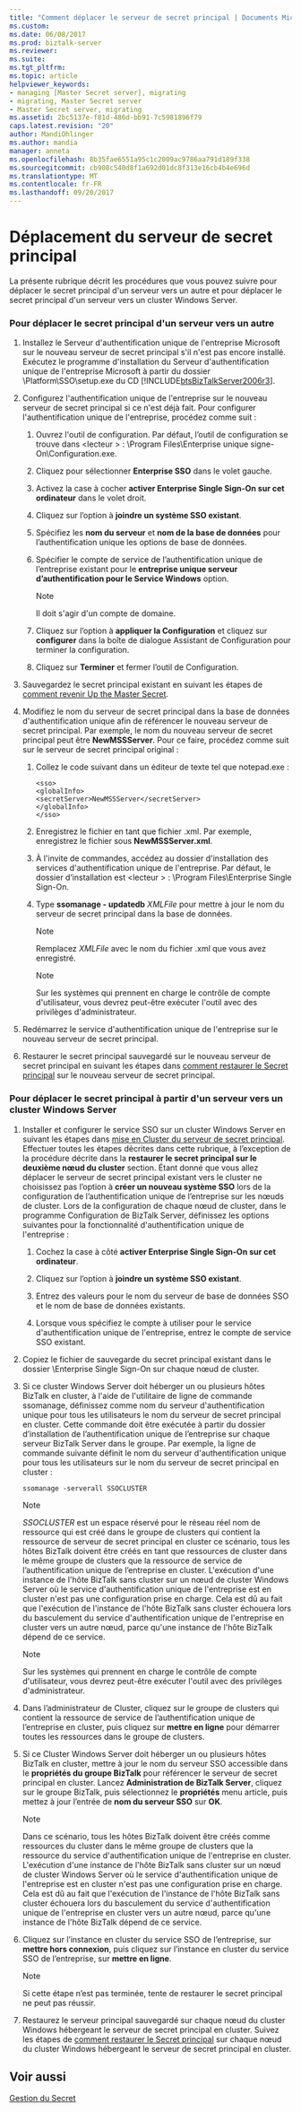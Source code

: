 ```yaml
---
title: "Comment déplacer le serveur de secret principal | Documents Microsoft"
ms.custom: 
ms.date: 06/08/2017
ms.prod: biztalk-server
ms.reviewer: 
ms.suite: 
ms.tgt_pltfrm: 
ms.topic: article
helpviewer_keywords:
- managing [Master Secret server], migrating
- migrating, Master Secret server
- Master Secret server, migrating
ms.assetid: 2bc5137e-f81d-486d-bb91-7c5981896f79
caps.latest.revision: "20"
author: MandiOhlinger
ms.author: mandia
manager: anneta
ms.openlocfilehash: 8b35fae6551a95c1c2009ac9786aa791d189f338
ms.sourcegitcommit: cb908c540d8f1a692d01dc8f313e16cb4b4e696d
ms.translationtype: MT
ms.contentlocale: fr-FR
ms.lasthandoff: 09/20/2017
---
```

# <a name="how-to-move-the-master-secret-server"></a>Déplacement du serveur de secret principal
La présente rubrique décrit les procédures que vous pouvez suivre pour déplacer le secret principal d'un serveur vers un autre et pour déplacer le secret principal d'un serveur vers un cluster Windows Server.  
  
### <a name="to-move-the-master-secret-from-one-server-to-another-server"></a>Pour déplacer le secret principal d'un serveur vers un autre  
  
1.  Installez le Serveur d'authentification unique de l'entreprise Microsoft sur le nouveau serveur de secret principal s'il n'est pas encore installé. Exécutez le programme d'installation du Serveur d'authentification unique de l'entreprise Microsoft à partir du dossier \Platform\SSO\setup.exe du CD [!INCLUDE[btsBizTalkServer2006r3](../includes/btsbiztalkserver2006r3-md.md)].  
  
2.  Configurez l'authentification unique de l'entreprise sur le nouveau serveur de secret principal si ce n'est déjà fait. Pour configurer l'authentification unique de l'entreprise, procédez comme suit :  
  
    1.  Ouvrez l'outil de configuration. Par défaut, l’outil de configuration se trouve dans \<lecteur > : \Program Files\Enterprise unique signe-On\Configuration.exe.  
  
    2.  Cliquez pour sélectionner **Enterprise SSO** dans le volet gauche.  
  
    3.  Activez la case à cocher **activer Enterprise Single Sign-On sur cet ordinateur** dans le volet droit.  
  
    4.  Cliquez sur l’option à **joindre un système SSO existant**.  
  
    5.  Spécifiez les **nom du serveur** et **nom de la base de données** pour l’authentification unique les options de base de données.  
  
    6.  Spécifier le compte de service de l’authentification unique de l’entreprise existant pour le **entreprise unique serveur d’authentification pour le Service Windows** option.  
  
        > [!NOTE]
        >  Il doit s'agir d'un compte de domaine.  
  
    7.  Cliquez sur l’option à **appliquer la Configuration** et cliquez sur **configurer** dans la boîte de dialogue Assistant de Configuration pour terminer la configuration.  
  
    8.  Cliquez sur **Terminer** et fermer l’outil de Configuration.  
  
3.  Sauvegardez le secret principal existant en suivant les étapes de [comment revenir Up the Master Secret](../core/how-to-back-up-the-master-secret.md).  
  
4.  Modifiez le nom du serveur de secret principal dans la base de données d'authentification unique afin de référencer le nouveau serveur de secret principal. Par exemple, le nom du nouveau serveur de secret principal peut être **NewMSSServer**. Pour ce faire, procédez comme suit sur le serveur de secret principal original :  
  
    1.  Collez le code suivant dans un éditeur de texte tel que notepad.exe :  
  
        ```  
        <sso>  
        <globalInfo>  
        <secretServer>NewMSSServer</secretServer>  
        </globalInfo>  
        </sso>  
        ```  
  
    2.  Enregistrez le fichier en tant que fichier .xml. Par exemple, enregistrez le fichier sous **NewMSSServer.xml**.  
  
    3.  À l'invite de commandes, accédez au dossier d'installation des services d'authentification unique de l'entreprise. Par défaut, le dossier d’installation est \<lecteur > : \Program Files\Enterprise Single Sign-On.  
  
    4.  Type **ssomanage - updatedb** *XMLFile* pour mettre à jour le nom du serveur de secret principal dans la base de données.  
  
        > [!NOTE]
        >  Remplacez *XMLFile* avec le nom du fichier .xml que vous avez enregistré.  
  
        > [!NOTE]
        >  Sur les systèmes qui prennent en charge le contrôle de compte d'utilisateur, vous devrez peut-être exécuter l'outil avec des privilèges d'administrateur.  
  
5.  Redémarrez le service d'authentification unique de l'entreprise sur le nouveau serveur de secret principal.  
  
6.  Restaurer le secret principal sauvegardé sur le nouveau serveur de secret principal en suivant les étapes dans [comment restaurer le Secret principal](../core/how-to-restore-the-master-secret.md) sur le nouveau serveur de secret principal.  
  
### <a name="to-move-the-master-secret-from-one-server-to-a-windows-server-cluster"></a>Pour déplacer le secret principal à partir d'un serveur vers un cluster Windows Server  
  
1.  Installer et configurer le service SSO sur un cluster Windows Server en suivant les étapes dans [mise en Cluster du serveur de secret principal](../core/how-to-cluster-the-master-secret-server1.md). Effectuer toutes les étapes décrites dans cette rubrique, à l’exception de la procédure décrite dans la **restaurer le secret principal sur le deuxième nœud du cluster** section. Étant donné que vous allez déplacer le serveur de secret principal existant vers le cluster ne choisissez pas l’option à **créer un nouveau système SSO** lors de la configuration de l’authentification unique de l’entreprise sur les nœuds de cluster. Lors de la configuration de chaque nœud de cluster, dans le programme Configuration de BizTalk Server, définissez les options suivantes pour la fonctionnalité d'authentification unique de l'entreprise :  
  
    1.  Cochez la case à côté **activer Enterprise Single Sign-On sur cet ordinateur**.  
  
    2.  Cliquez sur l’option à **joindre un système SSO existant**.  
  
    3.  Entrez des valeurs pour le nom du serveur de base de données SSO et le nom de base de données existants.  
  
    4.  Lorsque vous spécifiez le compte à utiliser pour le service d'authentification unique de l'entreprise, entrez le compte de service SSO existant.  
  
2.  Copiez le fichier de sauvegarde du secret principal existant dans le dossier \Enterprise Single Sign-On sur chaque nœud de cluster.  
  
3.  Si ce cluster Windows Server doit héberger un ou plusieurs hôtes BizTalk en cluster, à l'aide de l'utilitaire de ligne de commande ssomanage, définissez comme nom du serveur d'authentification unique pour tous les utilisateurs le nom du serveur de secret principal en cluster. Cette commande doit être exécutée à partir du dossier d’installation de l’authentification unique de l’entreprise sur chaque serveur BizTalk Server dans le groupe. Par exemple, la ligne de commande suivante définit le nom du serveur d'authentification unique pour tous les utilisateurs sur le nom du serveur de secret principal en cluster :  
  
    ```  
    ssomanage -serverall SSOCLUSTER  
    ```  
  
    > [!NOTE]
    >  *SSOCLUSTER* est un espace réservé pour le réseau réel nom de ressource qui est créé dans le groupe de clusters qui contient la ressource de serveur de secret principal en cluster ce scénario, tous les hôtes BizTalk doivent être créés en tant que ressources de cluster dans le même groupe de clusters que la ressource de service de l’authentification unique de l’entreprise en cluster. L'exécution d'une instance de l'hôte BizTalk sans cluster sur un nœud de cluster Windows Server où le service d'authentification unique de l'entreprise est en cluster n'est pas une configuration prise en charge. Cela est dû au fait que l'exécution de l'instance de l'hôte BizTalk sans cluster échouera lors du basculement du service d'authentification unique de l'entreprise en cluster vers un autre nœud, parce qu'une instance de l'hôte BizTalk dépend de ce service.  
  
    > [!NOTE]
    >  Sur les systèmes qui prennent en charge le contrôle de compte d'utilisateur, vous devrez peut-être exécuter l'outil avec des privilèges d'administrateur.  
  
4.  Dans l’administrateur de Cluster, cliquez sur le groupe de clusters qui contient la ressource de service de l’authentification unique de l’entreprise en cluster, puis cliquez sur **mettre en ligne** pour démarrer toutes les ressources dans le groupe de clusters.  
  
5.  Si ce Cluster Windows Server doit héberger un ou plusieurs hôtes BizTalk en cluster, mettre à jour le nom du serveur SSO accessible dans le **propriétés du groupe BizTalk** pour référencer le serveur de secret principal en cluster. Lancez **Administration de BizTalk Server**, cliquez sur le groupe BizTalk, puis sélectionnez le **propriétés** menu article, puis mettez à jour l’entrée de **nom du serveur SSO** sur  **OK**.  
  
    > [!NOTE]
    >  Dans ce scénario, tous les hôtes BizTalk doivent être créés comme ressources du cluster dans le même groupe de clusters que la ressource du service d'authentification unique de l'entreprise en cluster. L'exécution d'une instance de l'hôte BizTalk sans cluster sur un nœud de cluster Windows Server où le service d'authentification unique de l'entreprise est en cluster n'est pas une configuration prise en charge. Cela est dû au fait que l'exécution de l'instance de l'hôte BizTalk sans cluster échouera lors du basculement du service d'authentification unique de l'entreprise en cluster vers un autre nœud, parce qu'une instance de l'hôte BizTalk dépend de ce service.  
  
6.  Cliquez sur l’instance en cluster du service SSO de l’entreprise, sur **mettre hors connexion**, puis cliquez sur l’instance en cluster du service SSO de l’entreprise, sur **mettre en ligne**.  
  
    > [!NOTE]
    >  Si cette étape n’est pas terminée, tente de restaurer le secret principal ne peut pas réussir.  
  
7.  Restaurez le serveur principal sauvegardé sur chaque nœud du cluster Windows hébergeant le serveur de secret principal en cluster. Suivez les étapes de [comment restaurer le Secret principal](../core/how-to-restore-the-master-secret.md) sur chaque nœud du cluster Windows hébergeant le serveur de secret principal en cluster.  
  
## <a name="see-also"></a>Voir aussi  
 [Gestion du Secret](../core/managing-the-master-secret.md)